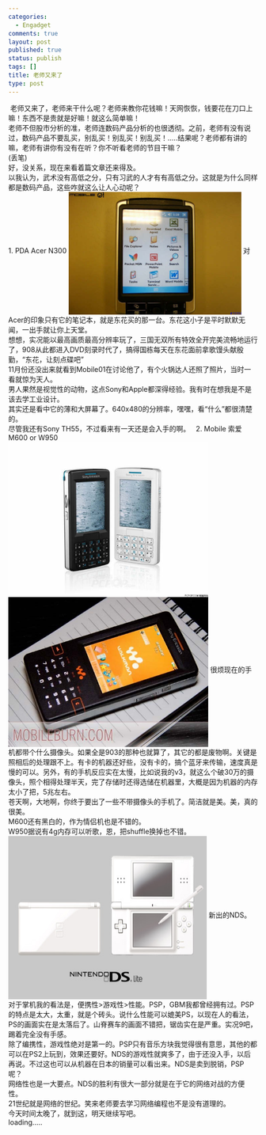 ```yaml
--- 
categories: 
  - Engadget
comments: true
layout: post
published: true
status: publish
tags: []
title: 老师又来了
type: post
---
```

<div id="msgcns!5F971C000415D85F!323" class="bvMsg"> 老师又来了，老师来干什么呢？老师来教你花钱嘛！天网恢恢，钱要花在刀口上嘛！东西不是贵就是好嘛！就这么简单嘛！<br>老师不但股市分析的准，老师连数码产品分析的也很透彻。之前，老师有没有说过，数码产品不要乱买，别乱买！别乱买！别乱买！.....结果呢？老师都有讲的嘛，老师有讲你有没有在听？你不听看老师的节目干嘛？<br>(丢笔)<br>好，没关系，现在来看着篇文章还来得及。<br>以我认为，武术没有高低之分，只有习武的人才有有高低之分。这就是为什么同样都是数码产品，这些咋就这么让人心动呢？<br>1. PDA Acer N300
<img style="width:349px;height:248px;" height="417" src="/images/blog/2006-03-01-lao-shi-you-lai-liao-0.jpg" width="537" align="middle" border="0">
对Acer的印象只有它的笔记本，就是东花买的那一台。东花这小子是平时默默无闻，一出手就让你上天堂。<br>想想，实况能以最高画质最高分辨率玩了，三国无双所有特效全开完美流畅地运行了，908从此都进入DVD刻录时代了，搞得国栋每天在东花面前拿歌馒头献殷勤，“东花，让刻点碟吧”<br>11月份还没出来就看到Mobile01在讨论他了，有个火锅达人还照了照片，当时一看就惊为天人。<br>男人果然是视觉性的动物，这点Sony和Apple都深得经验。我有时在想我是不是该去学工业设计。<br>其实还是看中它的薄和大屏幕了。640x480的分辨率，嘿嘿，看“什么”都很清楚的。<br>尽管我还有Sony TH55，不过看来有一天还是会入手的啊。
 
2. Mobile 索爱 M600 or W950
<img style="width:404px;height:314px;" height="417" src="/images/blog/2006-03-01-lao-shi-you-lai-liao-1.jpg" width="537" align="middle" border="0">
<img style="width:404px;height:303px;" height="417" src="/images/blog/2006-03-01-lao-shi-you-lai-liao-2.jpg" width="537" align="middle" border="0">
很烦现在的手机都带个什么摄像头。如果全是903的那种也就算了，其它的都是废物啊。关键是照相后的处理跟不上。有卡的机器还好些，没有卡的，搞个蓝牙来传输，速度真是慢的可以。另外，有的手机反应实在太慢，比如说我的v3，就这么个破30万的摄像头，照个相得处理半天，完了存储时还得选储在机器里，大概是因为机器的内存太小了把，5兆左右。<br>苍天啊，大地啊，你终于要出了一些不带摄像头的手机了。简洁就是美。美，真的很美。<br>M600还有黑白的，作为情侣机也是不错的。<br>W950据说有4g内存可以听歌，恩，把shuffle换掉也不错。
<img style="width:401px;height:330px;" height="417" src="/images/blog/2006-03-01-lao-shi-you-lai-liao-3.jpg" width="537" align="middle" border="0">
新出的NDS。对于掌机我的看法是，便携性>游戏性>性能。PSP，GBM我都曾经拥有过。PSP的特点是太大，太重，就是个砖头。说什么性能可以媲美PS，以现在人的看法，PS的画面实在是太落后了。山脊赛车的画面不错把，锯齿实在是严重。实况9吧，踢着完全没有手感。<br>除了编携性，游戏性绝对是第一的。PSP只有音乐方块我觉得很有意思，其他的都可以在PS2上玩到，效果还要好。NDS的游戏性就爽多了，由于还没入手，以后再说。不过这也可以从机器在日本的销量可以看出来。NDS是卖到脱销，PSP呢？<br>网络性也是一大要点。NDS的胜利有很大一部分就是在于它的网络对战的方便性。<br>21世纪就是网络的世纪。笑来老师要去学习网络编程也不是没有道理的。
<br>今天时间太晚了，就到这，明天继续写吧。<br>loading.....<br>
</div>

